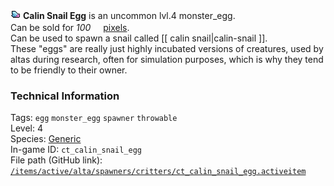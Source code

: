 ![ ](https://raw.githubusercontent.com/Ceterai/Enternia/main/items/active/alta/spawners/critters/ct_calin_snail_egg.png) **Calin Snail Egg** is an uncommon lvl.4 monster_egg.  
Can be sold for *100* <img src="https://starbounder.org/mediawiki/images/2/21/Pixel.png" width="12" height="16"/> [pixels](https://starbounder.org/Pixel).  
Can be used to spawn a snail called [[ calin snail|calin-snail ]].  
These "eggs" are really just highly incubated versions of creatures, used by altas during research, often for simulation purposes, which is why they tend to be friendly to their owner.

### Technical Information

Tags: `egg` `monster_egg` `spawner` `throwable`  
Level: 4  
Species: [Generic](https://starbounder.org/Perfectly_Generic_Item)  
In-game ID: `ct_calin_snail_egg`  
File path (GitHub link): [`/items/active/alta/spawners/critters/ct_calin_snail_egg.activeitem`](https://github.com/Ceterai/Enternia/blob/main/items/active/alta/spawners/critters/ct_calin_snail_egg.activeitem)
